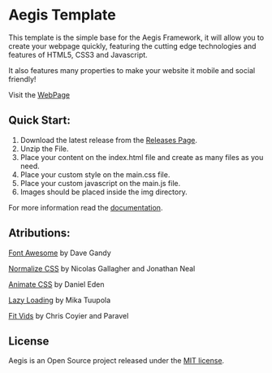 # Aegis Template
This template is the simple base for the Aegis Framework, it will allow you to create your webpage quickly, featuring the cutting edge technologies and features of HTML5, CSS3 and Javascript.

It also features many properties to make your website it mobile and social friendly!

Visit the [WebPage](http://www.aegisframework.com/) 

## Quick Start:

1. Download the latest release from the [Releases Page](https://github.com/HyuchiaDiego/AegisTemplate/releases).
2. Unzip the File.
3. Place your content on the index.html file and create as many files as you need.
4. Place your custom style on the main.css file.
5. Place your custom javascript on the main.js file.
6. Images should be placed inside the img directory.

For more information read the [documentation](http://www.aegisframework.com/documentation.html).

## Atributions:
[Font Awesome](http://fontawesome.io) by Dave Gandy

[Normalize CSS](http://necolas.github.io/normalize.css/) by Nicolas Gallagher and Jonathan Neal

[Animate CSS](http://daneden.github.io/animate.css/) by Daniel Eden

[Lazy Loading](http://www.appelsiini.net/projects/lazyload) by Mika Tuupola

[Fit Vids]( http://fitvidsjs.com/) by  Chris Coyier and Paravel

## License
Aegis is an Open Source project released under the [MIT license](https://github.com/HyuchiaDiego/AegisTemplate/blob/master/LICENSE).
